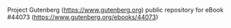 Project Gutenberg (https://www.gutenberg.org) public repository for eBook #44073 (https://www.gutenberg.org/ebooks/44073)
